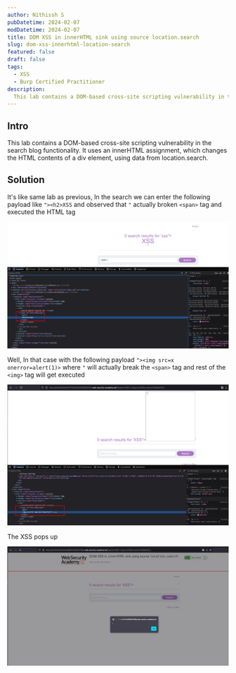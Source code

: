 ```yaml
---
author: Nithissh S
pubDatetime: 2024-02-07
modDatetime: 2024-02-07
title: DOM XSS in innerHTML sink using source location.search
slug: dom-xss-innerhtml-location-search
featured: false
draft: false
tags:
  - XSS
  - Burp Certified Practitioner
description:
  This lab contains a DOM-based cross-site scripting vulnerability in the search blog functionality. It uses an innerHTML assignment, which changes the HTML contents of a div element, using data from location.search. 
---
```


## Intro

This lab contains a DOM-based cross-site scripting vulnerability in the search blog functionality. It uses an innerHTML assignment, which changes the HTML contents of a div element, using data from location.search. 

## Solution

It's like same lab as previous, In the search we can enter the following payload like `"><h2>XSS` and observed that `"` actually broken `<span>` tag and executed the HTML tag 


![](../../assets/images/portswigger/XSS/apprentice/xss-15.png)


Well, In that case with the following payload `"><img src=x onerror=alert(1)>` where `"` will actually break the `<span>` tag and rest of the `<img>` tag will get executed 


![](../../assets/images/portswigger/XSS/apprentice/xss-16.png)


The XSS pops up 


![](../../assets/images/portswigger/XSS/apprentice/xss-17.png)
